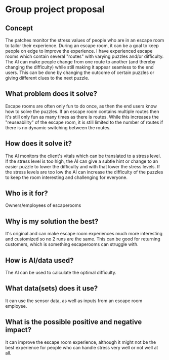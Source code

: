 # Group project proposal

## Concept

The patches monitor the stress values of people who are in an escape room to tailor their experience. During an escape room, it can be a goal to keep people on edge to improve the experience. I have experienced escape rooms which contain several "routes" with varying puzzles and/or difficulty. The AI can make people change from one route to another (and thereby changing the difficulty) while still making it appear seamless to the end users. This can be done by changing the outcome of certain puzzles or giving different clues to the next puzzle.

## What problem does it solve?

Escape rooms are often only fun to do once, as then the end users know how to solve the puzzles. If an escape room contains multiple routes then it's still only fun as many times as there is routes. While this increases the "reuseability" of the escape room, it is still limited to the number of routes if there is no dynamic switching between the routes.

## How does it solve it?

The AI monitors the client's vitals which can be translated to a stress level. If the stress level is too high, the AI can give a subtle hint or change to an easier puzzle to lower the difficulty and with that lower the stress levels. If the stress levels are too low the AI can increase the difficulty of the puzzles to keep the room interesting and challenging for everyone.

## Who is it for?

Owners/employees of escaperooms

## Why is my solution the best?

It's original and can make escape room experiences much more interesting and customized so no 2 runs are the same. This can be good for returning customers, which is something escaperooms can struggle with.

## How is AI/data used?

The AI can be used to calculate the optimal difficulty.

## What data(sets) does it use?

It can use the sensor data, as well as inputs from an escape room employee.&#x20;

## What is the possible positive and negative impact?

It can improve the escape room experience, although it might not be the best experience for people who can handle stress very well or not well at all.
